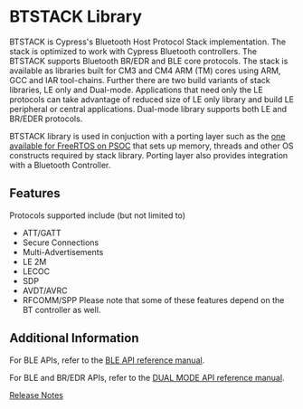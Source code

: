 # BTSTACK Library
BTSTACK is Cypress's Bluetooth Host Protocol Stack implementation. The stack is optimized to work with Cypress Bluetooth controllers.
The BTSTACK supports Bluetooth BR/EDR and BLE core protocols.
The stack is available as libraries built for CM3 and CM4 ARM (TM) cores using ARM, GCC and IAR tool-chains. Further there are two build variants of stack libraries, LE only and Dual-mode. Applications that need only the LE protocols can take advantage of reduced size of LE only library and build LE peripheral or central applications. Dual-mode library supports both LE and BR/EDER protocols.

BTSTACK library is used in conjuction with a porting layer such as the [one available for FreeRTOS on PSOC](https://github.com/cypresssemiconductorco/bluetooth-freertos) that sets up memory, threads and other OS constructs required by stack library. Porting layer also provides integration with a Bluetooth Controller.


## Features
Protocols supported include (but not limited to)
 - ATT/GATT
 - Secure Connections
 - Multi-Advertisements
 - LE 2M
 - LECOC
 - SDP
 - AVDT/AVRC
 - RFCOMM/SPP
Please note that some of these features depend on the BT controller as well.

## Additional Information

For BLE APIs, refer to the [BLE API reference manual](https://cypresssemiconductorco.github.io/btstack/ble/api_reference_manual/html/index.html).

For BLE and BR/EDR APIs, refer to the [DUAL MODE API reference manual](https://cypresssemiconductorco.github.io/btstack/dual_mode/api_reference_manual/html/index.html).

[Release Notes](https://github.com/cypresssemiconductorco/btstack/releases/tag/release-v1.5.0)
